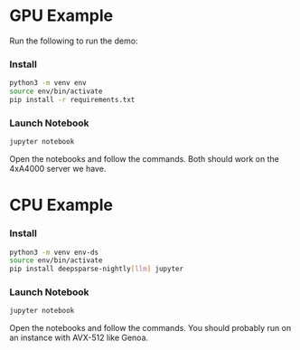# **GPU Example**

Run the following to run the demo:

### Install

```bash
python3 -m venv env
source env/bin/activate
pip install -r requirements.txt
```

### Launch Notebook

```bash
jupyter notebook
```

Open the notebooks and follow the commands. Both should work on the 4xA4000 server we have.

# **CPU Example**

### Install

```bash
python3 -m venv env-ds
source env/bin/activate
pip install deepsparse-nightly[llm] jupyter
```

### Launch Notebook

```bash
jupyter notebook
```

Open the notebooks and follow the commands. You should probably run on an instance with AVX-512 like Genoa.
